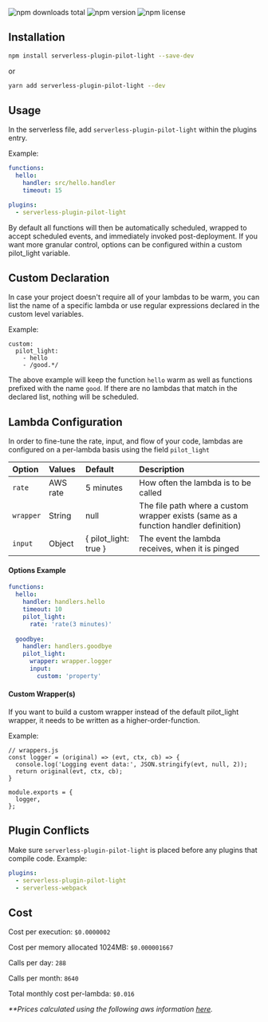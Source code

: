 ![npm downloads total](https://img.shields.io/npm/dt/serverless-plugin-pilot-light.svg) ![npm version](https://img.shields.io/npm/v/serverless-plugin-pilot-light.svg) ![npm license](https://img.shields.io/npm/l/serverless-plugin-pilot-light.svg)

## Installation

```sh
npm install serverless-plugin-pilot-light --save-dev
```
or
```sh
yarn add serverless-plugin-pilot-light --dev
```

## Usage

In the serverless file, add `serverless-plugin-pilot-light` within the plugins entry.

Example:

```yaml
functions:
  hello:
    handler: src/hello.handler
    timeout: 15

plugins:
  - serverless-plugin-pilot-light
```

By default all functions will then be automatically scheduled, wrapped to accept scheduled events, and immediately invoked post-deployment. If you want more granular control, options can be configured within a custom pilot_light variable.

## Custom Declaration
In case your project doesn't require all of your lambdas to be warm, you can list the name of a specific lambda or use regular expressions declared in the custom level variables.

Example:
```
custom:
  pilot_light:
    - hello
    - /good.*/ 
```

The above example will keep the function `hello` warm as well as functions prefixed with the name `good`. If there are no lambdas that match in the declared list, nothing will be scheduled.

## Lambda Configuration

In order to fine-tune the rate, input, and flow of your code, lambdas are configured on a per-lambda basis using the field `pilot_light`

| Option | Values | Default | Description  |
| :--- | :--- | :--- | :--- |
| `rate` | AWS rate | 5 minutes | How often the lambda is to be called |
| `wrapper` | String | null | The file path where a custom wrapper exists (same as a function handler definition) |
| `input` | Object | { pilot_light: true } | The event the lambda receives, when it is pinged |

#### Options Example

```yaml
functions:
  hello:
    handler: handlers.hello
    timeout: 10
    pilot_light: 
      rate: 'rate(3 minutes)'
      
  goodbye:
    handler: handlers.goodbye
    pilot_light:
      wrapper: wrapper.logger
      input:
        custom: 'property'
```

#### Custom Wrapper(s)
If you want to build a custom wrapper instead of the default pilot_light wrapper, it needs to be written as a higher-order-function. 

Example:
```
// wrappers.js
const logger = (original) => (evt, ctx, cb) => {
  console.log('Logging event data:', JSON.stringify(evt, null, 2));
  return original(evt, ctx, cb);
}

module.exports = {
  logger,
};
```

## Plugin Conflicts

Make sure `serverless-plugin-pilot-light` is placed before any plugins that compile code. 
Example:

```yaml
plugins:
  - serverless-plugin-pilot-light
  - serverless-webpack
```

## Cost

Cost per execution: `$0.0000002`

Cost per memory allocated 1024MB: `$0.000001667`

Calls per day: `288`

Calls per month: `8640`


Total monthly cost per-lambda: `$0.016`

_**Prices calculated using the following aws information  [here](https://aws.amazon.com/lambda/pricing/)._
